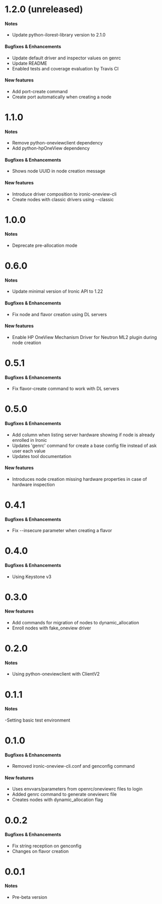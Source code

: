 # 1.2.0 (unreleased)

#### Notes
- Update python-ilorest-library version to 2.1.0

#### Bugfixes & Enhancements
- Update default driver and inspector values on genrc
- Update README
- Enabled tests and coverage evaluation by Travis CI

#### New features
- Add port-create command
- Create port automatically when creating a node

# 1.1.0

#### Notes
- Remove python-oneviewclient dependency
- Add python-hpOneView dependency

#### Bugfixes & Enhancements
- Shows node UUID in node creation message

#### New features
- Introduce driver composition to ironic-oneview-cli
- Create nodes with classic drivers using --classic


# 1.0.0

#### Notes
- Deprecate pre-allocation mode


# 0.6.0

#### Notes
- Update minimal version of Ironic API to 1.22

#### Bugfixes & Enhancements
- Fix node and flavor creation using DL servers

#### New features
- Enable HP OneView Mechanism Driver for Neutron ML2 plugin during node creation


# 0.5.1

#### Bugfixes & Enhancements
- Fix flavor-create command to work with DL servers


# 0.5.0

#### Bugfixes & Enhancements
- Add column when listing server hardware showing if node is already enrolled in Ironic
- Updates 'genrc' command for create a base config file instead of ask user each value
- Updates tool documentation

#### New features
- Introduces node creation missing hardware properties in case of hardware inspection


# 0.4.1

#### Bugfixes & Enhancements
- Fix --insecure parameter when creating a flavor


# 0.4.0

#### Bugfixes & Enhancements
- Using Keystone v3


# 0.3.0

#### New features
- Add commands for migration of nodes to dynamic_allocation
- Enroll nodes with fake_oneview driver

# 0.2.0

#### Notes
- Using python-oneviewclient with ClientV2


# 0.1.1

#### Notes
-Setting basic test environment


# 0.1.0

#### Bugfixes & Enhancements
- Removed ironic-oneview-cli.conf and genconfig command

#### New features
- Uses envvars/parameters from openrc/oneviewrc files to login
- Added genrc command to generate oneviewrc file
- Creates nodes with dynamic_allocation flag


# 0.0.2

#### Bugfixes & Enhancements
- Fix string reception on genconfig
- Changes on flavor creation


# 0.0.1

#### Notes
- Pre-beta version

